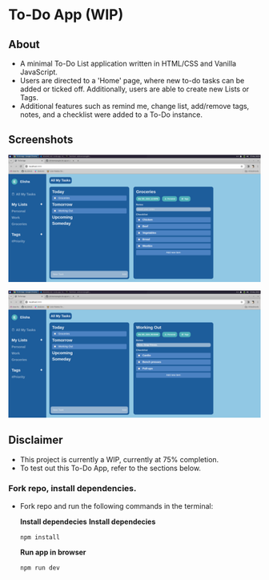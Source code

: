 # To-Do App (WIP)

## About
- A minimal To-Do List application written in HTML/CSS and Vanilla JavaScript.
- Users are directed to a 'Home' page, where new to-do tasks can be added or ticked off. Additionally, users are able to create new Lists or Tags.
- Additional features such as remind me, change list, add/remove tags, notes, and a checklist were added to a To-Do instance.

## Screenshots

![Groceries List](<to-do app overview.png>)

![Working Out List](working-out-view.png)

## Disclaimer
- This project is currently a WIP, currently at 75% completion.
- To test out this To-Do App, refer to the sections below.

### Fork repo, install dependencies.

- Fork repo and run the following commands in the terminal:

    **Install dependecies**
    **Install dependecies**

    ```
    npm install
    ```

    **Run app in browser**
    ```
    npm run dev
    ```

